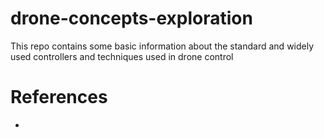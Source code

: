 # drone-concepts-exploration
This repo contains some basic information about the standard and widely used controllers and techniques used in drone control

# References 
* 
